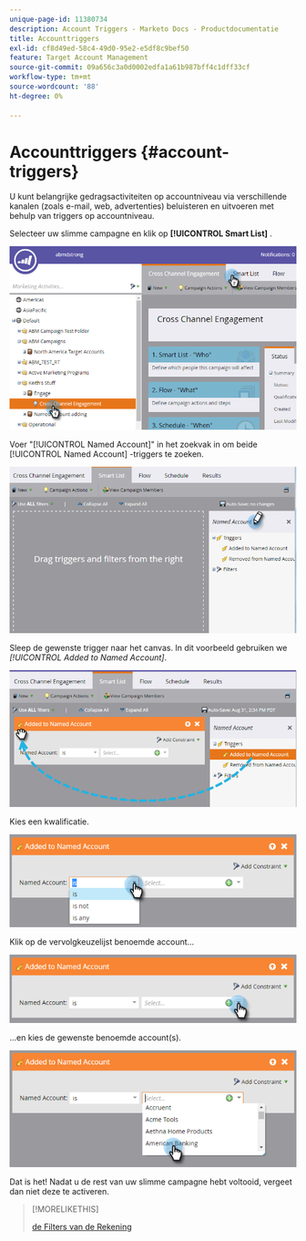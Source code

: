 ```yaml
---
unique-page-id: 11380734
description: Account Triggers - Marketo Docs - Productdocumentatie
title: Accounttriggers
exl-id: cf8d49ed-58c4-49d0-95e2-e5df8c9bef50
feature: Target Account Management
source-git-commit: 09a656c3a0d0002edfa1a61b987bff4c1dff33cf
workflow-type: tm+mt
source-wordcount: '88'
ht-degree: 0%

---
```


# Accounttriggers {#account-triggers}

U kunt belangrijke gedragsactiviteiten op accountniveau via verschillende kanalen (zoals e-mail, web, advertenties) beluisteren en uitvoeren met behulp van triggers op accountniveau.

Selecteer uw slimme campagne en klik op **[!UICONTROL Smart List]** .

![](assets/one-1.png)

Voer &quot;[!UICONTROL Named Account]&quot; in het zoekvak in om beide [!UICONTROL Named Account] -triggers te zoeken.

![](assets/two-1.png)

Sleep de gewenste trigger naar het canvas. In dit voorbeeld gebruiken we _[!UICONTROL Added to Named Account]_.

![](assets/three-1.png)

Kies een kwalificatie.

![](assets/four-1.png)

Klik op de vervolgkeuzelijst benoemde account...

![](assets/five-1.png)

...en kies de gewenste benoemde account(s).

![](assets/six-1.png)

Dat is het! Nadat u de rest van uw slimme campagne hebt voltooid, vergeet dan niet deze te activeren.

>[!MORELIKETHIS]
>
>[ de Filters van de Rekening ](/help/marketo/product-docs/target-account-management/engage/account-filters.md)

